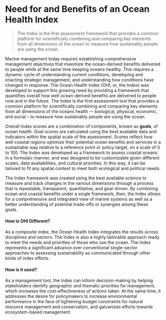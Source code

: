 # **Need for and Benefits of an Ocean Health Index**

> The Index is the first assessment framework that provides a common platform for scientifically combining and comparing key elements from all dimensions of the ocean to measure how sustainably people are using the ocean.

Marine management today requires establishing comprehensive management objectives that maximize the ocean-derived benefits delivered to people while at the same time keeping oceans healthy. This requires a dynamic cycle of understanding current conditions, developing and enacting strategic management, and understanding how conditions have changed in response. The Ocean Health Index (OHI, or, the Index) was developed to support this growing need by providing a framework that quantifies overall how well ocean-derived benefits are delivered to people now and in the future. The Index is the first assessment tool that provides a common platform for scientifically combining and comparing key elements from all dimensions of the oceans health — biological, physical, economic, and social – to measure how sustainably people are using the ocean.

Overall Index scores are a combination of components, known as **goals**, of ocean health. Goal scores are calculated using the best available data and indicators within the spatial scale of the assessment. Scores reflect how well coastal regions optimize their potential ocean benefits and services in a sustainable way relative to a reference point or policy target, on a scale of 0 to 100. The Index was developed as a framework to assess coastal oceans in a formulaic manner, and was designed to be customizable given different scales, data availabilities, and cultural priorities. In this way, it can be tailored to fit any spatial context to meet both ecological and political needs.

The Index framework was created using the best available science to measure and track changes in the various dimensions through a process that is repeatable, transparent, quantitative, and goal-driven. By combining ocean and coastal benefits under a single framework, then, the Index allows for a comprehensive and integrated view of marine systems as well as a better understanding of potential trade-offs or synergies among these goals.

#### How is OHI Different?

As a composite index, the Ocean Health Index integrates the results across disciplines and sectors. The Index is also a highly tailorable approach ready to meet the needs and priorities of those who use the ocean. The Index represents a significant advance over conventional single-sector approaches to assessing sustainability as communicated through other kinds of index efforts.

#### How is it used?

As a management tool, the Index can inform decision-making by helping stakeholders identify geographic and thematic priorities for management, which increases the cost-effectiveness of actions taken. At the same time, it addresses the desire for policymakers to increase environmental performance in the face of tightening budget constraints for natural resource management and conservation, and galvanizes efforts towards ecosystem-based management.
